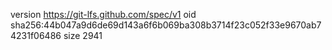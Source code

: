version https://git-lfs.github.com/spec/v1
oid sha256:44b047a9d6de69d143a6f6b069ba308b3714f23c052f33e9670ab74231f06486
size 2941
